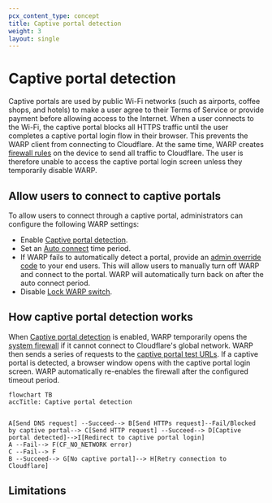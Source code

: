 ```yaml
---
pcx_content_type: concept
title: Captive portal detection
weight: 3
layout: single
---
```


# Captive portal detection

Captive portals are used by public Wi-Fi networks (such as airports, coffee shops, and hotels) to make a user agree to their Terms of Service or provide payment before allowing access to the Internet. When a user connects to the Wi-Fi, the captive portal blocks all HTTPS traffic until the user completes a captive portal login flow in their browser. This prevents the WARP client from connecting to Cloudflare. At the same time, WARP creates [firewall rules](/cloudflare-one/connections/connect-devices/warp/configure-warp/route-traffic/warp-architecture/#ip-traffic) on the device to send all traffic to Cloudflare. The user is therefore unable to access the captive portal login screen unless they temporarily disable WARP.

## Allow users to connect to captive portals

To allow users to connect through a captive portal, administrators can configure the following WARP settings:

- Enable [Captive portal detection](/cloudflare-one/connections/connect-devices/warp/configure-warp/warp-settings/#captive-portal-detection).
- Set an [Auto connect](/cloudflare-one/connections/connect-devices/warp/configure-warp/warp-settings/#auto-connect) time period.
- If WARP fails to automatically detect a portal, provide an [admin override code](/cloudflare-one/connections/connect-devices/warp/configure-warp/warp-settings/#admin-override) to your end users. This will allow users to manually turn off WARP and connect to the portal. WARP will automatically turn back on after the auto connect period.
- Disable [Lock WARP switch](/cloudflare-one/connections/connect-devices/warp/configure-warp/warp-settings/#lock-warp-switch).

## How captive portal detection works

When [Captive portal detection](/cloudflare-one/connections/connect-devices/warp/configure-warp/warp-settings/#captive-portal-detection) is enabled, WARP temporarily opens the [system firewall](/cloudflare-one/connections/connect-devices/warp/configure-warp/route-traffic/warp-architecture/#ip-traffic) if it cannot connect to Cloudflare's global network. WARP then sends a series of requests to the [captive portal test URLs](/cloudflare-one/connections/connect-devices/warp/deployment/firewall/#captive-portal). If a captive portal is detected, a browser window opens with the captive portal login screen. WARP automatically re-enables the firewall after the configured timeout period.

```mermaid
flowchart TB
accTitle: Captive portal detection


A[Send DNS request] --Succeed--> B[Send HTTPs request]--Fail/Blocked by captive portal--> C[Send HTTP request] --Succeed--> D[Captive portal detected]-->I[Redirect to captive portal login]
A --Fail--> F(CF_NO_NETWORK error)
C --Fail--> F
B --Succeed--> G[No captive portal]--> H[Retry connection to Cloudflare]
```

## Limitations
